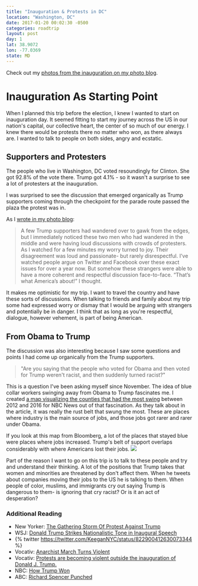 ```yaml
---
title: "Inauguration & Protests in DC"
location: "Washington, DC"
date: 2017-01-20 00:02:30 -0500
categories: roadtrip
layout: post
day: 1
lat: 38.9072
lon: -77.0369
state: MD
---
```

Check out my [photos from the inauguration on my photo blog](http://ejfox.com/photos/trump-inauguration/).

# Inauguration As Starting Point
<span class="dropcap">W</span>hen I planned this trip before the election, I knew I wanted to start on inauguration day. It seemed fitting to start my journey across the US in our nation's capital, our collective heart, the center of so much of our energy. I knew there would be protests there no matter who won, as there always are. I wanted to talk to people on both sides, angry and ecstatic.

## Supporters and Protesters
The people who live in Washington, DC voted resoundingly for Clinton. She got 92.8% <span class="sparkline" sparkType="pie" values="92,8"></span> of the vote there. Trump got 4.1% <span class="sparkline" sparkType="pie" values="4,96"></span> - so it wasn't a surprise to see a lot of protesters at the inauguration.

I was surprised to see the discussion that emerged organically as Trump supporters coming through the checkpoint for the parade route passed the plaza the protest was in. 

As I [wrote in my photo blog](http://ejfox.com/photos/trump-inauguration/):
> A few Trump supporters had wandered over to gawk from the edges, but I immediately noticed these two men who had wandered in the middle and were having loud discussions with crowds of protesters. As I watched for a few minutes my worry turned to joy. Their disagreement was loud and passionate- but rarely disrespectful. I’ve watched people argue on Twitter and Facebook over these exact issues for over a year now. But somehow these strangers were able to have a more coherent and respectful discussion face-to-face. “That’s what America’s about!” I thought.

It makes me optimistic for my trip. I want to travel the country and have these sorts of discussions. When talking to friends and family about my trip some had expressed worry or dismay that I would be arguing with strangers and potentially be in danger. I think that as long as you're respectful, dialogue, however vehement, is part of being American. 

## From Obama to Trump

The discussion was also interesting because I saw some questions and points I had come up organically from the Trump supporters. 

> "Are you saying that the people who voted for Obama and then voted for Trump weren't racist, and then suddenly turned racist?" 

This is a question I've been asking myself since November. The idea of blue collar workers swinging away from Obama to Trump fascinates me. I created [a map visualizing the counties that had the most swing](http://www.nbcnews.com/specials/donald-trump-republican-party/presidency) between 2012 and 2016 for NBC News out of that fascination. As they talk about in the article, it was really the rust belt that swung the most. These are places where industry is the main source of jobs, and those jobs got rarer and rarer under Obama. 

If you look at this map from Bloomberg, a lot of the places that   stayed blue were places where jobs increased. Trump's belt of support overlaps considerably with where Americans lost their jobs.
<img src="https://www.bloomberg.com/graphics/2017-obama-economic-legacy/img/jobGainsLosses.png">

Part of the reason I want to go on this trip is to talk to these people and try and understand their thinking. A lot of the positions that Trump takes that women and minorities are threatened by don't affect them. When he tweets about companies moving their jobs to the US he is talking to them. When people of color, muslims, and immigrants cry out saying Trump is dangerous to them- is ignoring that cry racist? Or is it an act of desperation? 

### Additional Reading
+ New Yorker: [The Gathering Storm Of Protest Against Trump](http://www.newyorker.com/news/news-desk/the-gathering-storm-of-protest-against-trump)
+ WSJ: [Donald Trump Strikes Nationalistic Tone in Inaugural Speech](http://www.wsj.com/articles/donald-trump-strikes-nationalistic-tone-in-inaugural-speech-1484957527)
+ {% twitter https://twitter.com/KeeganNYC/status/822900412630073344 %} 
+ Vocativ: [Anarchist March Turns Violent](https://www.facebook.com/Vocativ/videos/1460003967345167/)
+ Vocativ: [Protests are becoming violent outside the inauguration of Donald J. Trump.](https://www.facebook.com/Vocativ/videos/1459739857371578/)
+ NBC: [How Trump Won](http://www.nbcnews.com/specials/donald-trump-republican-party/presidency)
+ ABC: [Richard Spencer Punched](https://www.facebook.com/abcnews.au/videos/10156091045769988/)